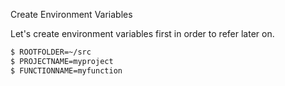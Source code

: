 Create Environment Variables

Let's create environment variables first in order to refer later on.

```bash
$ ROOTFOLDER=~/src
$ PROJECTNAME=myproject
$ FUNCTIONNAME=myfunction
```